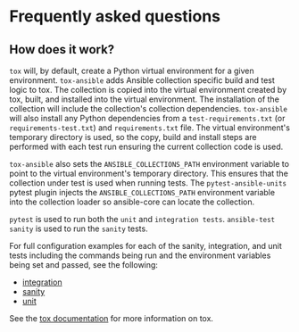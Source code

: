 # Frequently asked questions

## How does it work?

`tox` will, by default, create a Python virtual environment for a given environment. `tox-ansible` adds Ansible collection specific build and test logic to tox. The collection is copied into the virtual environment created by tox, built, and installed into the virtual environment. The installation of the collection will include the collection's collection dependencies. `tox-ansible` will also install any Python dependencies from a `test-requirements.txt` (or `requirements-test.txt`) and `requirements.txt` file. The virtual environment's temporary directory is used, so the copy, build and install steps are performed with each test run ensuring the current collection code is used.

`tox-ansible` also sets the `ANSIBLE_COLLECTIONS_PATH` environment variable to point to the virtual environment's temporary directory. This ensures that the collection under test is used when running tests. The `pytest-ansible-units` pytest plugin injects the `ANSIBLE_COLLECTIONS_PATH` environment variable into the collection loader so ansible-core can locate the collection.

`pytest` is used to run both the `unit` and `integration tests`.
`ansible-test sanity` is used to run the `sanity` tests.

For full configuration examples for each of the sanity, integration, and unit tests including the commands being run and the environment variables being set and passed, see the following:

- [integration](docs/integration.ini)
- [sanity](docs/sanity.ini)
- [unit](docs/unit.ini)

See the [tox documentation](https://tox.readthedocs.io/en/latest/) for more information on tox.
